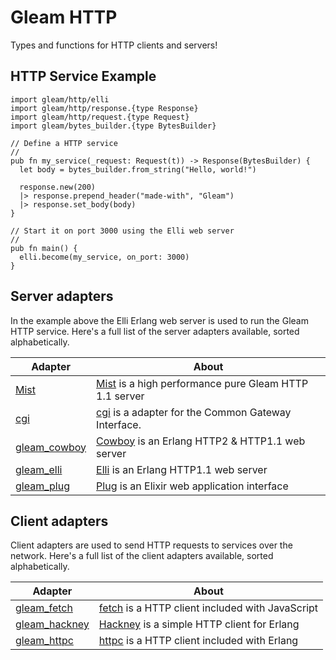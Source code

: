 # Gleam HTTP

Types and functions for HTTP clients and servers!

## HTTP Service Example

```gleam
import gleam/http/elli
import gleam/http/response.{type Response}
import gleam/http/request.{type Request}
import gleam/bytes_builder.{type BytesBuilder}

// Define a HTTP service
//
pub fn my_service(_request: Request(t)) -> Response(BytesBuilder) {
  let body = bytes_builder.from_string("Hello, world!")

  response.new(200)
  |> response.prepend_header("made-with", "Gleam")
  |> response.set_body(body)
}

// Start it on port 3000 using the Elli web server
//
pub fn main() {
  elli.become(my_service, on_port: 3000)
}
```

## Server adapters

In the example above the Elli Erlang web server is used to run the Gleam HTTP
service. Here's a full list of the server adapters available, sorted
alphabetically.

| Adapter                        | About                                                         |
| ---                            | ---                                                           |
| [Mist][mist]                   | [Mist][mist] is a high performance pure Gleam HTTP 1.1 server |
| [cgi][cgi]                     | [cgi][cgi] is a adapter for the Common Gateway Interface. |
| [gleam_cowboy][cowboy-adapter] | [Cowboy][cowboy] is an Erlang HTTP2 & HTTP1.1 web server      |
| [gleam_elli][elli-adapter]     | [Elli][elli] is an Erlang HTTP1.1 web server                  |
| [gleam_plug][plug-adapter]     | [Plug][plug] is an Elixir web application interface           |

[cgi]: https://github.com/lpil/cgi
[cowboy-adapter]: https://github.com/gleam-lang/cowboy
[cowboy]:https://github.com/ninenines/cowboy
[elli-adapter]: https://github.com/gleam-lang/elli
[elli]:https://github.com/elli-lib/elli
[mist]: https://github.com/rawhat/mist
[plug-adapter]: https://github.com/gleam-lang/plug
[plug]:https://github.com/elixir-plug/plug

## Client adapters

Client adapters are used to send HTTP requests to services over the network.
Here's a full list of the client adapters available, sorted alphabetically.

| Adapter                          | About                                                    |
| ---                              | ---                                                      |
| [gleam_fetch][fetch-adapter]     | [fetch][fetch] is a HTTP client included with JavaScript |
| [gleam_hackney][hackney-adapter] | [Hackney][hackney] is a simple HTTP client for Erlang    |
| [gleam_httpc][httpc-adapter]     | [httpc][httpc] is a HTTP client included with Erlang     |

[hackney]: https://github.com/benoitc/hackney
[hackney-adapter]: https://github.com/gleam-lang/hackney
[httpc]: https://erlang.org/doc/man/httpc.html
[httpc-adapter]: https://github.com/gleam-lang/httpc
[fetch]: https://developer.mozilla.org/en-US/docs/Web/API/Fetch_API
[fetch-adapter]: https://github.com/gleam-lang/fetch
